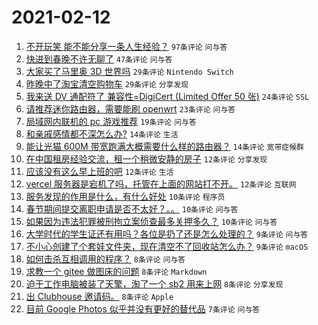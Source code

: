 # 2021-02-12

1. [不开玩笑 能不能分享一条人生经验？](https://www.v2ex.com/t/753038) `97条评论` `问与答`
1. [快进到春晚不许无聊了](https://www.v2ex.com/t/753020) `47条评论` `问与答`
1. [大家买了马里奥 3D 世界吗](https://www.v2ex.com/t/753010) `29条评论` `Nintendo Switch`
1. [昨晚中了淘宝清空购物车](https://www.v2ex.com/t/753055) `29条评论` `分享发现`
1. [我来送 DV 通配符了 兼容性=DigiCert (Limited Offer 50 张)](https://www.v2ex.com/t/753028) `24条评论` `SSL`
1. [请推荐迷你路由器，需要能刷 openwrt](https://www.v2ex.com/t/753015) `23条评论` `问与答`
1. [局域网内联机的 pc 游戏推荐](https://www.v2ex.com/t/753046) `19条评论` `问与答`
1. [和亲戚感情都不深怎么办?](https://www.v2ex.com/t/753040) `14条评论` `生活`
1. [能让光猫 600M 带宽跑满大概需要什么样的路由器？](https://www.v2ex.com/t/753030) `14条评论` `宽带症候群`
1. [在中国租房经验交流，租一个稍微安静的房子](https://www.v2ex.com/t/753062) `12条评论` `分享发现`
1. [应该没有这么早上班的吧](https://www.v2ex.com/t/753014) `12条评论` `生活`
1. [vercel 服务器是宕机了吗，托管在上面的网站打不开。](https://www.v2ex.com/t/753009) `12条评论` `互联网`
1. [服务发现的作用是什么，有什么好处](https://www.v2ex.com/t/753065) `10条评论` `程序员`
1. [春节期间提交离职申请是否不太好？。。](https://www.v2ex.com/t/753042) `10条评论` `问与答`
1. [如果因为违法犯罪被刑拘立案侦查最多关押多久？](https://www.v2ex.com/t/753008) `10条评论` `问与答`
1. [大学时代的学生证还有用吗？各位是扔了还是怎么处理的？](https://www.v2ex.com/t/753056) `9条评论` `问与答`
1. [不小心创建了个套娃文件夹，现在清空不了回收站怎么办？](https://www.v2ex.com/t/753021) `9条评论` `macOS`
1. [如何击杀互相调用的程序？](https://www.v2ex.com/t/753057) `8条评论` `问与答`
1. [求教一个 gitee 做图床的问题](https://www.v2ex.com/t/753053) `8条评论` `Markdown`
1. [迫于工作电脑被装了天擎，淘了一个 sb2 用来上网](https://www.v2ex.com/t/753044) `8条评论` `分享发现`
1. [出 Clubhouse 邀请码。](https://www.v2ex.com/t/753016) `8条评论` `Apple`
1. [目前 Google Photos 似乎并没有更好的替代品](https://www.v2ex.com/t/753074) `7条评论` `问与答`
